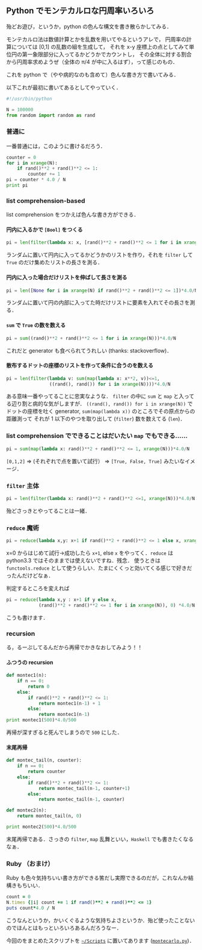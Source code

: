 Python でモンテカルロな円周率いろいろ
-------------------------------------

殆どお遊び，というか，python の色んな構文を書き散らかしてみる．

モンテカルロ法は数値計算とかを乱数を用いてやるというアレで，
円周率の計算については [0,1] の乱数の組を生成して，
それを x-y 座標上の点としてみて単位円の第一象限部分に入ってるかどうかでカウントし，
その全体に対する割合から円周率求めようぜ（全体の π/4 が中に入るはず），って感じのもの．

これを python で（やや病的なのも含めて）色んな書き方で書いてみる．

以下これが最初に書いてあるとしてやっていく．

```python
#!/usr/bin/python

N = 100000
from random import random as rand
```

### 普通に
一番普通には，このように書けるだろう．

```python
counter = 0
for i in xrange(N):
    if rand()**2 + rand()**2 <= 1:
        counter += 1
pi = counter * 4.0 / N
print pi
```

### list comprehension-based

list comprehension をつかえば色んな書き方ができる．

#### 円内に入るかで `[Bool]` をつくる

```python
pi = len(filter(lambda x: x, [rand()**2 + rand()**2 <= 1 for i in xrange(N)]))*4.0/N
```

ランダムに置いて円内に入ってるかどうかのリストを作り，それを `filter` して `True` のだけ集めたリストの長さを測る．

#### 円内に入った場合だけリストを伸ばして長さを測る

```python
pi = len([None for i in xrange(N) if rand()**2 + rand()**2 <= 1])*4.0/N
```

ランダムに置いて円の内部に入ってた時だけリストに要素を入れてその長さを測る．

#### `sum` で `True` の数を数える

```python
pi = sum((rand()**2 + rand()**2 <= 1 for i in xrange(N)))*4.0/N
```

これだと generator も食べられてうれしい (thanks: stackoverflow)．

#### 散布するドットの座標のリストを作って条件に合うのを数える

```python
pi = len(filter(lambda v: sum(map(lambda x: x**2, v))<=1, 
                ((rand(), rand()) for i in xrange(N))))*4.0/N
```

ある意味一番やってることに忠実なような． `filter` の中に `sum` と `map` と入ってる辺り割と病的な気がしますが．
`((rand(), rand()) for i in xrange(N))` でドットの座標を吐く generator, `sum(map(lambda x))` のところでその原点からの距離測って
それが 1 以下のやつを取り出して (`filter`) 数を数えてる (`len`)．

### list comprehension でできることはだいたい `map` でもできる……

```python
pi = sum(map(lambda x: rand()**2 + rand()**2 <= 1, xrange(N)))*4.0/N
```

`[0,1,2]` => (それぞれで点を置いて試行） => `[True, False, True]` みたいなイメージ．


### `filter` 主体

```python
pi = len(filter(lambda x: rand()**2 + rand()**2 <=1, xrange(N)))*4.0/N
```

殆どさっきとやってることは一緒．

### `reduce` 魔術

```python
pi = reduce(lambda x,y: x+1 if rand()**2 + rand()**2 <= 1 else x, xrange(N), 0)*4.0/N
```

x=0 からはじめて試行→成功したら `x+1`, else `x` をやってく．`reduce` は python3.3 ではそのままでは使えないですね．残念．
使うときは `functools.reduce` として使うらしい．たまにくくっと効いてくる感じで好きだったんだけどなぁ．

判定するところを変えれば

```python
pi = reduce(lambda x,y : x+1 if y else x, 
            (rand()**2 + rand()**2 <= 1 for i in xrange(N)), 0) *4.0/N
```

こうも書けます．


### recursion

る，るーぷしてるんだから再帰でかきなおしてみよう！！

#### ふつうの recursion

```python
def montec1(n):
    if n == 0:
        return 0
    else:
        if rand()**2 + rand()**2 <= 1:
            return montec1(n-1) + 1
        else:
            return montec1(n-1)
print montec1(500)*4.0/500
```

再帰が深すぎると死んでしまうので `500` にした．

#### 末尾再帰

```python
def montec_tail(n, counter):
    if n == 0:
        return counter
    else:
        if rand()**2 + rand()**2 <= 1:
            return montec_tail(n-1, counter+1)
        else:
            return montec_tail(n-1, counter)

def montec2(n):
    return montec_tail(n, 0)

print montec2(500)*4.0/500
```

末尾再帰である．さっきの `filter`, `map` 乱舞といい，`Haskell` でも書きたくなるなぁ．


### Ruby （おまけ）

Ruby も色々気持ちいい書き方ができる筈だし実際できるのだが，これなんか結構きもちいい．

```Ruby
count = 0
N.times {|i| count += 1 if rand()**2 + rand()**2 <= 1}
puts count*4.0 / N
```

こうなんというか，かいくぐるような気持ちよさというか．殆ど使ったことないのでほんとはもっといろいろあるんだろうなー．


今回のをまとめたスクリプトを [`~/Scripts`](../../Scripts/) に置いてあります ([`montecarlo.py`](../../Scripts/22Nov2013.montecarlo.py))．
